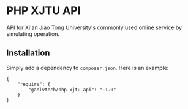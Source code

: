 # PHP XJTU API

API for Xi'an Jiao Tong University's commonly used online service by simulating operation.

## Installation

Simply add a dependency to `composer.json`. Here is an example:

    {
        "require": {
            "ganlvtech/php-xjtu-api": "~1.0"
        }
    }
